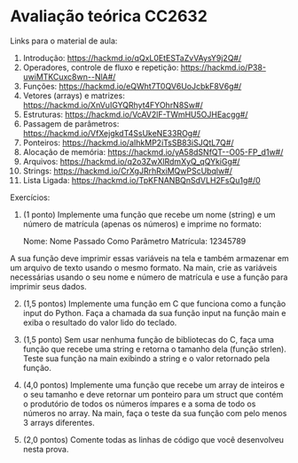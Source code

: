 # Avaliação teórica CC2632

Links para o material de aula:
1. Introdução: https://hackmd.io/qQxL0EtESTaZvVAysY9j2Q#/
2. Operadores, controle de fluxo e repetição: https://hackmd.io/P38-uwiMTKCuxc8wn--NlA#/
3. Funções: https://hackmd.io/eQWht7T0QV6UoJcbkF8V6g#/
4. Vetores (arrays) e matrizes: https://hackmd.io/XnVuIGYQRhyt4FYOhrN8Sw#/
5. Estruturas: https://hackmd.io/VcAV2lF-TWmHU5OJHEacgg#/
6. Passagem de parâmetros: https://hackmd.io/VfXejgkdT4SsUkeNE33ROg#/
7. Ponteiros: https://hackmd.io/aIhkMP2iTsSB83iSJQtL7Q#/
8. Alocação de memória: https://hackmd.io/yA58dSNfQT--O05-FP_d1w#/
9. Arquivos: https://hackmd.io/q2o3ZwXlRdmXyQ_qQYkiGg#/
10. Strings: https://hackmd.io/CrXgJRrhRxiMQwPScUbqlw#/
11. Lista Ligada: https://hackmd.io/TpKFNANBQnSdVLH2FsQu1g#/0

Exercícios:

1. (1 ponto) Implemente uma função que recebe um nome (string) e um número de matrícula (apenas os números) e imprime no formato:

   Nome: Nome Passado Como Parâmetro
   Matrícula: 12345789

A sua função deve imprimir essas variáveis na tela e também armazenar em um arquivo de texto usando o mesmo formato. Na main, crie as variáveis necessárias usando o seu nome e número de matrícula e use a função para imprimir seus dados.

2. (1,5 pontos) Implemente uma função em C que funciona como a função input do Python. Faça a chamada da sua função input na função main e exiba o resultado do valor lido do teclado.

3. (1,5 ponto) Sem usar nenhuma função de bibliotecas do C, faça uma função que recebe uma string e retorna o tamanho dela (função strlen). Teste sua função na main exibindo a string e o valor retornado pela função.

4. (4,0 pontos) Implemente uma função que recebe um array de inteiros e o seu tamanho e deve retornar um ponteiro para um struct que contém o produtório de todos os números ímpares e a soma de todo os números no array. Na main, faça o teste da sua função com pelo menos 3 arrays diferentes.

5. (2,0 pontos) Comente todas as linhas de código que você desenvolveu nesta prova.
